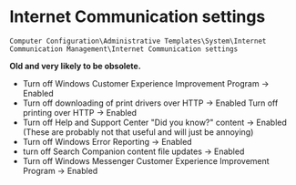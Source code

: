 # Internet Communication settings

`Computer Configuration\Administrative Templates\System\Internet Communication Management\Internet Communication settings`

**Old and very likely to be obsolete.**

- Turn off Windows Customer Experience Improvement Program -> Enabled
- Turn off downloading of print drivers over HTTP -> Enabled
Turn off printing over HTTP -> Enabled
- Turn off Help and Support Center "Did you know?" content -> Enabled (These are probably not that useful and will just be annoying)
- Turn off Windows Error Reporting -> Enabled
- turn off Search Companion content file updates -> Enabled
- Turn off Windows Messenger Customer Experience Improvement Program -> Enabled
